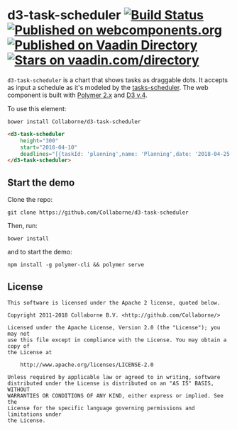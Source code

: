 d3-task-scheduler
[![Build Status](https://travis-ci.org/Collaborne/d3-task-scheduler.svg?branch=master)](https://travis-ci.org/Collaborne/d3-task-scheduler)
[![Published on webcomponents.org](https://img.shields.io/badge/webcomponents.org-published-blue.svg)](https://www.webcomponents.org/element/collaborne/d3-task-scheduler)  
[![Published on Vaadin  Directory](https://img.shields.io/badge/Vaadin%20Directory-published-00b4f0.svg)](https://vaadin.com/directory/component/Collaborned3-task-scheduler)
[![Stars on vaadin.com/directory](https://img.shields.io/vaadin-directory/star/Collaborned3-task-scheduler.svg)](https://vaadin.com/directory/component/Collaborned3-task-scheduler)
=================

`d3-task-scheduler` is a chart that shows tasks as draggable dots. It accepts as input a schedule as it's modeled by the [tasks-scheduler](https://github.com/Collaborne/tasks-scheduler). The web component is built with [Polymer 2.x](https://www.polymer-project.org) and [D3 v.4](http://d3js.org).

To use this element:

`bower install Collaborne/d3-task-scheduler`

<!--
```
<custom-element-demo>
  <template>
    <link rel="import" href="d3-task-scheduler.html">
    <next-code-block></next-code-block>
  </template>
</custom-element-demo>
```
-->
```html
<d3-task-scheduler
    height="300"
    start="2018-04-10"
    deadlines="[{taskId: 'planning',name: 'Planning',date: '2018-04-25'},{taskId: 'concepting',name: 'Concepting',date: '2018-05-05'},{taskId: 'implementation',name: 'Implementation',date: '2018-05-20'}]">
</d3-task-scheduler>
```

## Start the demo
Clone the repo:
```
git clone https://github.com/Collaborne/d3-task-scheduler
```

Then, run:
```
bower install
```
and to start the demo:
```
npm install -g polymer-cli && polymer serve
```

## License

    This software is licensed under the Apache 2 license, quoted below.

    Copyright 2011-2018 Collaborne B.V. <http://github.com/Collaborne/>

    Licensed under the Apache License, Version 2.0 (the "License"); you may not
    use this file except in compliance with the License. You may obtain a copy of
    the License at

        http://www.apache.org/licenses/LICENSE-2.0

    Unless required by applicable law or agreed to in writing, software
    distributed under the License is distributed on an "AS IS" BASIS, WITHOUT
    WARRANTIES OR CONDITIONS OF ANY KIND, either express or implied. See the
    License for the specific language governing permissions and limitations under
    the License.

